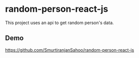 # random-person-react-js
This project uses an api to get random person's data.

## Demo
https://github.com/SmurtiranjanSahoo/random-person-react-js
